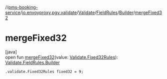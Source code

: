 //[pms-booking-service](../../../../../index.md)/[io.envoyproxy.pgv.validate](../../../index.md)/[Validate](../../index.md)/[FieldRules](../index.md)/[Builder](index.md)/[mergeFixed32](merge-fixed32.md)

# mergeFixed32

[java]\
open fun [mergeFixed32](merge-fixed32.md)(value: [Validate.Fixed32Rules](../../-fixed32-rules/index.md)): [Validate.FieldRules.Builder](index.md)

`.validate.Fixed32Rules fixed32 = 9;`